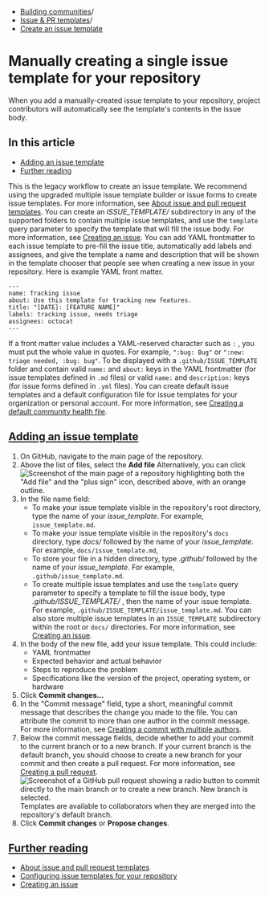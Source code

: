  * [Building communities](https://docs.github.com/en/communities "Building communities")/
  * [Issue & PR templates](https://docs.github.com/en/communities/using-templates-to-encourage-useful-issues-and-pull-requests "Issue & PR templates")/
  * [Create an issue template](https://docs.github.com/en/communities/using-templates-to-encourage-useful-issues-and-pull-requests/manually-creating-a-single-issue-template-for-your-repository "Create an issue template")


# Manually creating a single issue template for your repository
When you add a manually-created issue template to your repository, project contributors will automatically see the template's contents in the issue body.
## In this article
  * [Adding an issue template](https://docs.github.com/en/communities/using-templates-to-encourage-useful-issues-and-pull-requests/manually-creating-a-single-issue-template-for-your-repository#adding-an-issue-template)
  * [Further reading](https://docs.github.com/en/communities/using-templates-to-encourage-useful-issues-and-pull-requests/manually-creating-a-single-issue-template-for-your-repository#further-reading)


This is the legacy workflow to create an issue template. We recommend using the upgraded multiple issue template builder or issue forms to create issue templates. For more information, see [About issue and pull request templates](https://docs.github.com/en/communities/using-templates-to-encourage-useful-issues-and-pull-requests/about-issue-and-pull-request-templates).
You can create an _ISSUE_TEMPLATE/_ subdirectory in any of the supported folders to contain multiple issue templates, and use the `template` query parameter to specify the template that will fill the issue body. For more information, see [Creating an issue](https://docs.github.com/en/issues/tracking-your-work-with-issues/creating-an-issue).
You can add YAML frontmatter to each issue template to pre-fill the issue title, automatically add labels and assignees, and give the template a name and description that will be shown in the template chooser that people see when creating a new issue in your repository.
Here is example YAML front matter.
```
---
name: Tracking issue
about: Use this template for tracking new features.
title: "[DATE]: [FEATURE NAME]"
labels: tracking issue, needs triage
assignees: octocat
---

```

If a front matter value includes a YAML-reserved character such as `:` , you must put the whole value in quotes. For example, `":bug: Bug"` or `":new: triage needed, :bug: bug"`.
To be displayed with a `.github/ISSUE_TEMPLATE` folder and contain valid `name:` and `about:` keys in the YAML frontmatter (for issue templates defined in `.md` files) or valid `name:` and `description:` keys (for issue forms defined in `.yml` files).
You can create default issue templates and a default configuration file for issue templates for your organization or personal account. For more information, see [Creating a default community health file](https://docs.github.com/en/communities/setting-up-your-project-for-healthy-contributions/creating-a-default-community-health-file).
## [Adding an issue template](https://docs.github.com/en/communities/using-templates-to-encourage-useful-issues-and-pull-requests/manually-creating-a-single-issue-template-for-your-repository#adding-an-issue-template)
  1. On GitHub, navigate to the main page of the repository.
  2. Above the list of files, select the **Add file**
Alternatively, you can click 
![Screenshot of the main page of a repository highlighting both the "Add file" and the "plus sign" icon, described above, with an orange outline.](https://docs.github.com/assets/cb-60263/images/help/repository/add-file-buttons.png)
  3. In the file name field:
     * To make your issue template visible in the repository's root directory, type the name of your _issue_template_. For example, `issue_template.md`.
     * To make your issue template visible in the repository's `docs` directory, type _docs/_ followed by the name of your _issue_template_. For example, `docs/issue_template.md`,
     * To store your file in a hidden directory, type _.github/_ followed by the name of your _issue_template_. For example, `.github/issue_template.md`.
     * To create multiple issue templates and use the `template` query parameter to specify a template to fill the issue body, type _.github/ISSUE_TEMPLATE/_ , then the name of your issue template. For example, `.github/ISSUE_TEMPLATE/issue_template.md`. You can also store multiple issue templates in an `ISSUE_TEMPLATE` subdirectory within the root or `docs/` directories. For more information, see [Creating an issue](https://docs.github.com/en/issues/tracking-your-work-with-issues/creating-an-issue).
  4. In the body of the new file, add your issue template. This could include:
     * YAML frontmatter
     * Expected behavior and actual behavior
     * Steps to reproduce the problem
     * Specifications like the version of the project, operating system, or hardware
  5. Click **Commit changes...**
  6. In the "Commit message" field, type a short, meaningful commit message that describes the change you made to the file. You can attribute the commit to more than one author in the commit message. For more information, see [Creating a commit with multiple authors](https://docs.github.com/en/pull-requests/committing-changes-to-your-project/creating-and-editing-commits/creating-a-commit-with-multiple-authors).
  7. Below the commit message fields, decide whether to add your commit to the current branch or to a new branch. If your current branch is the default branch, you should choose to create a new branch for your commit and then create a pull request. For more information, see [Creating a pull request](https://docs.github.com/en/pull-requests/collaborating-with-pull-requests/proposing-changes-to-your-work-with-pull-requests/creating-a-pull-request).
![Screenshot of a GitHub pull request showing a radio button to commit directly to the main branch or to create a new branch. New branch is selected.](https://docs.github.com/assets/cb-27122/images/help/repository/choose-commit-branch.png)
Templates are available to collaborators when they are merged into the repository's default branch.
  8. Click **Commit changes** or **Propose changes**.


## [Further reading](https://docs.github.com/en/communities/using-templates-to-encourage-useful-issues-and-pull-requests/manually-creating-a-single-issue-template-for-your-repository#further-reading)
  * [About issue and pull request templates](https://docs.github.com/en/communities/using-templates-to-encourage-useful-issues-and-pull-requests/about-issue-and-pull-request-templates)
  * [Configuring issue templates for your repository](https://docs.github.com/en/communities/using-templates-to-encourage-useful-issues-and-pull-requests/configuring-issue-templates-for-your-repository)
  * [Creating an issue](https://docs.github.com/en/issues/tracking-your-work-with-issues/creating-an-issue)



